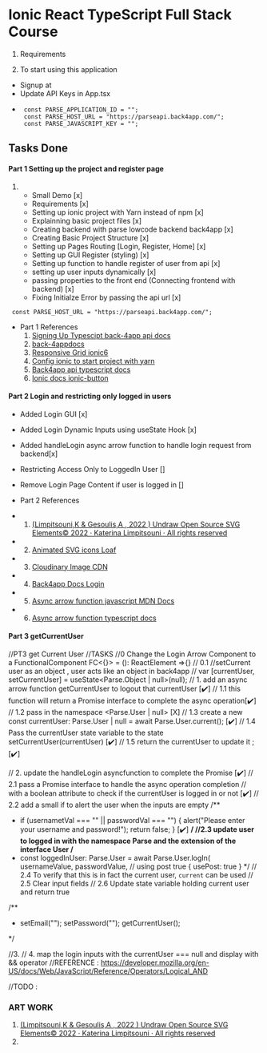 # Ionic React TypeScript Full Stack Course 

1. Requirements 
   

2. To start using this application 
   
 - Signup at [](https://www.back4app.com)
 - Update API Keys in App.tsx 
 -  
   ```
    const PARSE_APPLICATION_ID = "";
    const PARSE_HOST_URL = "https://parseapi.back4app.com/";
    const PARSE_JAVASCRIPT_KEY = "";
   ```


## Tasks Done 
#### Part 1 Setting up the project and register page
1.  
   - Small Demo [x]
   - Requirements [x]
   - Setting up ionic project with Yarn instead of npm [x]
   - Explainning basic project files [x]
   - Creating backend with parse lowcode backend back4app [x]
   - Creating Basic Project Structure [x]
   - Setting up Pages Routing [Login, Register, Home] [x]
   - Setting up GUI Register (styling) [x]
   - Setting up function to handle register of user from api [x]
   - setting up user inputs dynamically [x]
   - passing properties to the front end (Connecting frontend with backend) [x]
   - Fixing Initialze Error by passing the api url [x]
  ```
   const PARSE_HOST_URL = "https://parseapi.back4app.com/";
  ```

- Part 1 References 
  1. [Signing Up Typescipt back-4app api docs](https://dashboard.back4app.com/apidocs?typescript#signing-up)
  2. [back-4appdocs ](https://www.back4app.com/docs)
  3. [Responsive Grid ionic6](https://ionicframework.com/docs/layout/grid)
  4. [Config ionic to start project with yarn](https://forum.ionicframework.com/t/how-can-i-start-a-new-ionic-project-with-yarn/217365)
  5. [Back4app api typescript docs](https://dashboard.back4app.com/apidocs?typescript#introduction)
  6. [Ionic docs ionic-button](https://ionicframework.com/docs/api/button)


#### Part 2 Login and restricting only logged in users
   - Added Login GUI [x]
   - Added Login Dynamic Inputs using useState Hook [x]
   - Added handleLogin async arrow function to handle login request from backend[x]
  - Restricting Access Only to LoggedIn User []
  - Remove Login Page Content if user is logged in [] 
  
- Part 2 References 
- 1. [(Limpitsouni,K & Gesoulis,A , 2022 ) Undraw Open Source SVG Elements© 2022 · Katerina Limpitsouni · All rights reserved ](https://undraw.co/search)
- 2. [Animated SVG icons Loaf](https://getloaf.io/)
- 3. [Cloudinary Image CDN](https://cloudinary.com/)
- 4. [Back4app Docs Login](https://dashboard.back4app.com/apidocs#logging-in)
- 5. [Async arrow function javascript MDN Docs](https://developer.mozilla.org/en-US/docs/Web/JavaScript/Reference/Operators/async_function)
- 6. [Async arrow function typescript docs](https://www.typescriptlang.org/docs/handbook/release-notes/typescript-1-7.html#asyncawait-support-in-es6-targets-node-v4)



#### Part 3 getCurrentUser

//PT3 get Current User
//TASKS
//0 Change the Login Arrow Component to a FunctionalComponent FC<{}> = (): ReactElement =>{}
// 0.1 //setCurrent user as an object , user acts like an object in back4app
// var [currentUser, setCurrentUser] = useState<Parse.Object | null>(null);
// 1. add an async arrow function getCurrentUser to logout that currentUser [✔️]
// 1.1 this function will return a Promise interface to complete the async operation[✔️]
// 1.2 pass in the namespace <Parse.User | null> [X]
// 1.3 create a new const currentUser: Parse.User | null = await Parse.User.current(); [✔️]
// 1.4 Pass the currentUser state variable to the state setCurrentUser(currentUser) [✔️]
// 1.5 return the currentUser to update it ; [✔️]


// 2. update the handleLogin asyncfunction  to complete the Promise [✔️]
// 2.1 pass a Promise interface to handle the async operation completion 
// with a boolean attribute to check if the currentUser is logged in or not  [✔️]
// 2.2  add a small if to alert the user when the inputs are empty
/**
 *    if (usernametVal === "" || passwordVal === "") {
      alert("Please enter your username and password!");
      return false;
    }
    [✔️]
**/ 
//2.3 update user to logged in with the namespace Parse and the extension of the interface User
/**
 * const loggedInUser: Parse.User = await Parse.User.logIn(
        usernameValue,
        passwordValue,
        // using post true
        { usePost: true }
 */
// 2.4 To verify that this is in fact the current user, `current` can be used
// 2.5  Clear input fields
// 2.6 Update state variable holding current user and return true 

/**
 *   setEmail("");
      setPassword("");
      getCurrentUser();

 */



//3. 
// 4. map the login inputs with the currentUser === null and display with && operator
//REFERENCE : https://developer.mozilla.org/en-US/docs/Web/JavaScript/Reference/Operators/Logical_AND



//TODO :








### ART WORK 
1. [(Limpitsouni,K & Gesoulis,A , 2022 ) Undraw Open Source SVG Elements© 2022 · Katerina Limpitsouni · All rights reserved ](https://undraw.co/search)
2. []()










